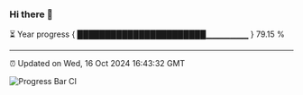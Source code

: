 ### Hi there 👋

⏳ Year progress { ███████████████████████▁▁▁▁▁▁▁ } 79.15 %

---

⏰ Updated on Wed, 16 Oct 2024 16:43:32 GMT

![Progress Bar CI](https://github.com/IshwaranRudhara/GIT-ACTION/workflows/Progress%20Bar%20CI/badge.svg)
